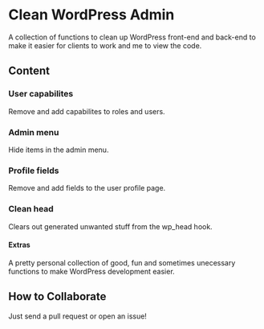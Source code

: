# Clean WordPress Admin
A collection of functions to clean up WordPress front-end and back-end
to make it easier for clients to work and me to view the code.

## Content

### User capabilites
Remove and add capabilites to roles and users.

### Admin menu
Hide items in the admin menu.

### Profile fields
Remove and add fields to the user profile page.

### Clean head
Clears out generated unwanted stuff from the wp_head hook.

#### Extras
A pretty personal collection of good, fun and sometimes unecessary functions
to make WordPress development easier.

## How to Collaborate
Just send a pull request or open an issue!
